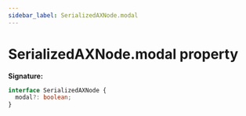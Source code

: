 ```yaml
---
sidebar_label: SerializedAXNode.modal
---
```


# SerializedAXNode.modal property

**Signature:**

```typescript
interface SerializedAXNode {
  modal?: boolean;
}
```
